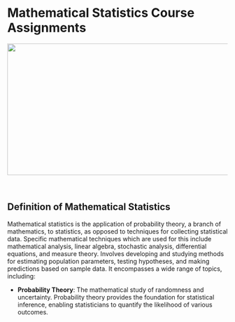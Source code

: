 # Mathematical Statistics Course Assignments

<p align="center">
  <img width="800" height="300" src="https://www.mathsisfun.com/data/images/normal-distrubution-large.svg">
</p>

</br>

## Definition of Mathematical Statistics

Mathematical statistics is the application of probability theory, a branch of mathematics, to statistics, as opposed to techniques for collecting statistical data. Specific mathematical techniques which are used for this include mathematical analysis, linear algebra, stochastic analysis, differential equations, and measure theory. Involves developing and studying methods for estimating population parameters, testing hypotheses, and making predictions based on sample data. It encompasses a wide range of topics, including:

- **Probability Theory**: The mathematical study of randomness and uncertainty. Probability theory provides the foundation for statistical inference, enabling statisticians to quantify the likelihood of various outcomes.
